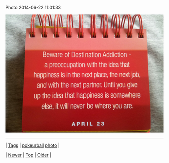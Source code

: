 <!--
title: Photo 2014-06-22 11
date: 2020-06-28T15:27:00.334Z
tags: pokeurball, photo
-->


Photo 2014-06-22 11:01:33

![](89543418625-0.jpg)

<!--BOTTOM-POST-NAVIGATION-->
---

| [Tags](tags.md) | [pokeurball](tag-pokeurball.md) [photo](tag-photo.md) |

| [Newer](89532377252.md) | [Top](index.md) | [Older](89552059289.md) |